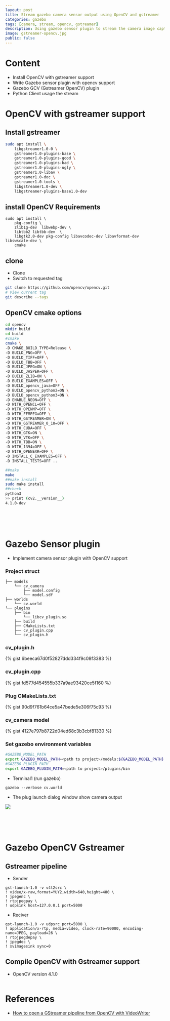 ```yaml
---
layout: post
title: Stream gazebo camera sensor output using OpenCV and gstreamer
categories: gazebo
tags: [camera, stream, opencv, gstreamer]
description: Using gazebo sensor plugin to stream the camera image capture to external application using OpenCV and gstreamer
image: gstreamer-opencv.jpg
public: false
---
```


# Content
- Install OpenCV with gstreamer support
- Write Gazebo sensor plugin with opencv support
- Gazebo GCV (Gstreamer OpenCV) plugin 
- Python Client usage the stream

# OpenCV with gstreamer support
## Install gstreamer
```bash
sudo apt install \
    libgstreamer1.0-0 \
    gstreamer1.0-plugins-base \
    gstreamer1.0-plugins-good \
    gstreamer1.0-plugins-bad \
    gstreamer1.0-plugins-ugly \
    gstreamer1.0-libav \
    gstreamer1.0-doc \
    gstreamer1.0-tools \
    libgstreamer1.0-dev \
    libgstreamer-plugins-base1.0-dev
```

## install OpenCV Requirements
```
sudo apt install \
    pkg-config \
    zlib1g-dev  libwebp-dev \
    libtbb2 libtbb-dev  \
    libgtk2.0-dev pkg-config libavcodec-dev libavformat-dev libswscale-dev \
    cmake
```

## clone 
- Clone
- Switch to requested tag

```bash
git clone https://github.com/opencv/opencv.git
# View current tag
git describe --tags
```

## OpenCV cmake options
```bash
cd opencv
mkdir build
cd build
#cmake
cmake \
-D CMAKE_BUILD_TYPE=Release \
-D BUILD_PNG=OFF \
-D BUILD_TIFF=OFF \
-D BUILD_TBB=OFF \
-D BUILD_JPEG=ON \
-D BUILD_JASPER=OFF \
-D BUILD_ZLIB=ON \
-D BUILD_EXAMPLES=OFF \
-D BUILD_opencv_java=OFF \
-D BUILD_opencv_python2=ON \
-D BUILD_opencv_python3=ON \
-D ENABLE_NEON=OFF \
-D WITH_OPENCL=OFF \
-D WITH_OPENMP=OFF \
-D WITH_FFMPEG=OFF \
-D WITH_GSTREAMER=ON \
-D WITH_GSTREAMER_0_10=OFF \
-D WITH_CUDA=OFF \
-D WITH_GTK=ON \
-D WITH_VTK=OFF \
-D WITH_TBB=ON \
-D WITH_1394=OFF \
-D WITH_OPENEXR=OFF \
-D INSTALL_C_EXAMPLES=OFF \
-D INSTALL_TESTS=OFF ..

##make
make
##make install
sudo make install
##check
python3
>> print (cv2.__version__)
4.1.0-dev
``` 
&nbsp;  
&nbsp;  
&nbsp;  
# Gazebo Sensor plugin
- Implement camera sensor plugin with OpenCV support

### Project struct
```
├── models
    └── cv_camera
        ├── model.config
        └── model.sdf
├── worlds
    └── cv.world
└── plugins
    ├── bin
        └── libcv_plugin.so
    ├── build
    ├── CMakeLists.txt
    ├── cv_plugin.cpp
    └── cv_plugin.h
```

### cv_plugin.h
{% gist 6beeca67d0f52827ddd334f9c08f3383 %}

### cv_plugin.cpp
{% gist fd577d454555b337a9ae93420ce5f160 %}

### Plug CMakeLists.txt
{% gist 90d9f761b64ce5a47bede5e306f75c93 %}

### cv_camera model
{% gist 4127e797b8722d04ed68c3b3cbf81330 %}

### Set gazebo environment variables
```bash
#GAZEBO_MODEL_PATH
export GAZEBO_MODEL_PATH=<path to project>/models:${GAZEBO_MODEL_PATH}
#GAZEBO_PLUGIN_PATH
export GAZEBO_PLUGIN_PATH=<path to project>/plugins/bin
```

- Terminal1 (run gazebo)
```
gazebo --verbose cv.world
```
- The plug launch dialog window show camera output
  
![](/images/2019-05-31-14-00-49.png)


&nbsp;  
&nbsp;  
&nbsp;  
# Gazebo OpenCV Gstreamer
## Gstreamer pipeline
- Sender
```
gst-launch-1.0 -v v4l2src \
! video/x-raw,format=YUY2,width=640,height=480 \
! jpegenc \
! rtpjpegpay \
! udpsink host=127.0.0.1 port=5000
```

- Reciver
```
gst-launch-1.0 -v udpsrc port=5000 \
! application/x-rtp, media=video, clock-rate=90000, encoding-name=JPEG, payload=26 \
! rtpjpegdepay \
! jpegdec \
! xvimagesink sync=0
```
## Compile OpenCV with Gstreamer support
- OpenCV version 4.1.0
```
```

# References
- [How to open a GStreamer pipeline from OpenCV with VideoWriter](https://stackoverflow.com/questions/46219454/how-to-open-a-gstreamer-pipeline-from-opencv-with-videowriter)